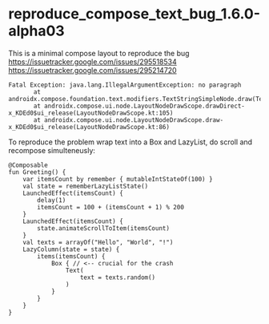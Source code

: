 # reproduce_compose_text_bug_1.6.0-alpha03
This is a minimal compose layout to reproduce the bug
https://issuetracker.google.com/issues/295518534
https://issuetracker.google.com/issues/295214720

```
Fatal Exception: java.lang.IllegalArgumentException: no paragraph
       at androidx.compose.foundation.text.modifiers.TextStringSimpleNode.draw(TextStringSimpleNode.kt:391)
       at androidx.compose.ui.node.LayoutNodeDrawScope.drawDirect-x_KDEd0$ui_release(LayoutNodeDrawScope.kt:105)
       at androidx.compose.ui.node.LayoutNodeDrawScope.draw-x_KDEd0$ui_release(LayoutNodeDrawScope.kt:86)
```

To reproduce the problem wrap text into a Box and LazyList, do scroll and recompose simulteneusly:

```
@Composable
fun Greeting() {
	var itemsCount by remember { mutableIntStateOf(100) }
	val state = rememberLazyListState()
	LaunchedEffect(itemsCount) {
		delay(1)
		itemsCount = 100 + (itemsCount + 1) % 200
	}
	LaunchedEffect(itemsCount) {
		state.animateScrollToItem(itemsCount)
	}
	val texts = arrayOf("Hello", "World", "!")
	LazyColumn(state = state) {
		items(itemsCount) {
			Box { // <-- crucial for the crash
				Text(
					text = texts.random()
				)
			}
		}
	}
}
```
